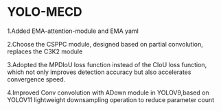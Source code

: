 # YOLO-MECD
1.Added EMA-attention-module and EMA yaml

2.Choose the CSPPC module, designed based on partial convolution, replaces the C3K2 module

3.Adopted the MPDIoU loss function instead of the CIoU loss function, which not only improves detection accuracy but also accelerates convergence speed.

4.Improved Conv convolution with ADown module in YOLOV9,based on YOLOV11 lightweight downsampling operation to reduce parameter count